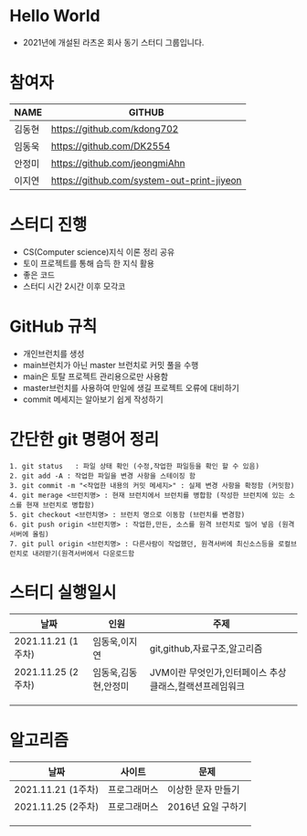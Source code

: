 # Hello World
- 2021년에 개설된 라츠온 회사 동기 스터디 그룹입니다.

# 참여자

| NAME   | GITHUB                                     |
| :----- | ------------------------------------------ |
| 김동현 | https://github.com/kdong702                |
| 임동욱 | https://github.com/DK2554                  |
| 안정미 | https://github.com/jeongmiAhn              |
| 이지연 | https://github.com/system-out-print-jiyeon |

# 스터디 진행

- CS(Computer science)지식 이론 정리 공유
- 토이 프로젝트를 통해 습득 한 지식 활용
- 좋은 코드
- 스터디 시간 2시간  이후 모각코

# GitHub 규칙

- 개인브런치를 생성
- main브런치가 아닌 master 브런치로 커밋 풀을 수행
- main은 토탈 프로젝트 관리용으로만 사용함
- master브런치를 사용하여 만일에 생길 프로젝트 오류에 대비하기
- commit 메세지는 알아보기 쉽게 작성하기

# 간단한 git 명령어 정리
    1. git status   : 파일 상태 확인 (수정,작업한 파일등을 확인 할 수 있음)
    2. git add -A : 작업한 파일을 변경 사항을 스테이징 함
    3. git commit -m "<작업한 내용의 커밋 메세지>" : 실제 변경 사항을 확정함 (커밋함)
    4. git merage <브런치명> : 현재 브런치에서 브런치를 병합함 (작성한 브런치에 있는 소스를 현재 브런치로 병합함)
    5. git checkout <브런치명> : 브런치 명으로 이동함 (브런치를 변경함)
    6. git push origin <브런치명> : 작업한,만든, 소스를 원격 브런치로 밀어 넣음 (원격서버에 올림)
    7. git pull origin <브런치명> : 다른사람이 작업했던, 원격서버에 최신소스등을 로컬브런치로 내려받기(원격서버에서 다운로드함

# 스터디 실행일시

| 날짜               | 인원          | 주제                         |
| ------------------ | ------------- | ---------------------------- |
| 2021.11.21 (1주차) | 임동욱,이지연 | git,github,자료구조,알고리즘 |
| 2021.11.25 (2주차) |임동욱,김동현,안정미| JVM이란 무엇인가,인터페이스 추상클래스,컬랙션프레임워크|
|                    |               |                              |
|                    |               |                              |
|                    |               |                              |


# 알고리즘

| 날짜               | 사이트          | 문제                         |
| ------------------ | ------------- | ---------------------------- |
| 2021.11.21 (1주차) | 프로그래머스 | 이상한 문자 만들기 |
| 2021.11.25 (2주차) | 프로그래머스 | 2016년 요일 구하기              |
|                    |               |                              |
|                    |               |                              |
|                    |               |                              |
